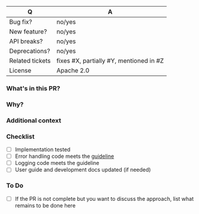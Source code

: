 | Q               | A      |
| --------------- | ------ |
| Bug fix?        | no/yes |
| New feature?    | no/yes |
| API breaks?     | no/yes |
| Deprecations?   | no/yes |
| Related tickets | fixes #X, partially #Y, mentioned in #Z |
| License         | Apache 2.0 |


### What's in this PR?
<!-- Explain the contents of the PR. Give an overview about the implementation, which decisions were made and why. -->


### Why?
<!-- Which problem does the PR fix? (Please remove this section if you linked an issue above) -->


### Additional context
<!-- Additional information we should know about (eg. edge cases, steps you followed to test the implementation) (Please remove this section if you don't need it) -->


### Checklist
<!-- Place an '[x]' (no spaces) in all applicable fields. Please remove unrelated fields. -->

- [ ] Implementation tested
- [ ] Error handling code meets the [guideline](https://github.com/banzaicloud/developer-guide/blob/master/docs/coding-style/error-handling-guide.md)
- [ ] Logging code meets the guideline
- [ ] User guide and development docs updated (if needed)

### To Do
<!-- (Please remove this section if you don't need it.) -->
- [ ] If the PR is not complete but you want to discuss the approach, list what remains to be done here
